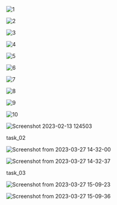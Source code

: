 ![1](https://user-images.githubusercontent.com/123716499/218399865-208a3152-f1c6-414e-bddc-c368d4aa1aa1.png)

![2](https://user-images.githubusercontent.com/123716499/218399870-db2d6860-b9ad-4364-8c00-415ab62776f7.png)

![3](https://user-images.githubusercontent.com/123716499/218399873-7fc43f35-4670-4215-a5f5-947eb447c94c.png)

![4](https://user-images.githubusercontent.com/123716499/218399876-a5517ca5-c42b-4a85-83ca-d56d34f81581.png)

![5](https://user-images.githubusercontent.com/123716499/218399879-558dcac3-a745-48b6-a33a-41ef136340dd.png)

![6](https://user-images.githubusercontent.com/123716499/218399881-f7655162-5e54-4522-9171-0cc7fcae9b00.png)

![7](https://user-images.githubusercontent.com/123716499/218399884-76fa82e4-fec9-4025-8278-523eba3b65fc.png)

![8](https://user-images.githubusercontent.com/123716499/218399887-5965d797-f4de-4a94-becd-997f445afedc.png)

![9](https://user-images.githubusercontent.com/123716499/218399891-6e5372f8-c6ee-42e5-8e8f-0461817bee9a.png)

![10](https://user-images.githubusercontent.com/123716499/218399894-4932f41a-846c-4eaa-8639-7111b8b04290.png)

![Screenshot 2023-02-13 124503](https://user-images.githubusercontent.com/123716499/218399976-182f0164-a671-4c56-a90a-caf0cb71c1d7.png)

task_02

 ![Screenshot from 2023-03-27 14-32-00](https://user-images.githubusercontent.com/123716499/227909847-8c9dac12-c54b-4153-9395-bf7445d69fe4.png)

 ![Screenshot from 2023-03-27 14-32-37](https://user-images.githubusercontent.com/123716499/227904295-f307056b-689d-4412-8a76-adde3fe25a70.png)

task_03

![Screenshot from 2023-03-27 15-09-23](https://user-images.githubusercontent.com/123716499/227914768-dfb0e0ec-1f8c-4dc3-bd2c-05c86c551494.png)

![Screenshot from 2023-03-27 15-09-36](https://user-images.githubusercontent.com/123716499/227914825-9cf21350-1f37-4749-a49a-df42e829bffd.png)
